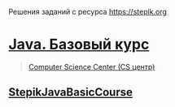 Решения заданий с ресурса https://stepik.org

# [Java. Базовый курс](https://stepik.org/course/187/syllabus)
> [Computer Science Center (CS центр)](https://stepik.org/org/compscicenter)<br>
## [StepikJavaBasicCourse](https://github.com/sergbelov/Stepik/tree/StepikJavaBasicCourse/StepikJavaBasicCourse)<br><br>
